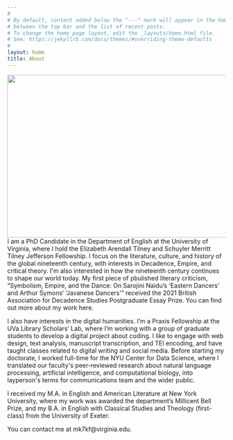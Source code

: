 ```yaml
---
#
# By default, content added below the "---" mark will appear in the home page
# between the top bar and the list of recent posts.
# To change the home page layout, edit the _layouts/home.html file.
# See: https://jekyllrb.com/docs/themes/#overriding-theme-defaults
#
layout: home
title: About
---
```

<img align ="left" src="https://user-images.githubusercontent.com/45428531/148488754-d2e5d16c-9a27-426b-a430-66e770a3eb00.jpg" width="535" height="375">
<p>I am a PhD Candidate in the Department of English at the University of Virginia, where I hold the Elizabeth Arendall Tilney and Schuyler Merritt Tilney Jefferson Fellowship. I focus on the literature, culture, and history of the global nineteenth century, with interests in Decadence, Empire, and critical theory. I'm also interested in how the nineteenth century continues to shape our world today. My first piece of pbulished literary criticism, “Symbolism, Empire, and the Dance: On Sarojini Naidu’s ‘Eastern Dancers’ and Arthur Symons’ ‘Javanese Dancers'” received the 2021 British Association for Decadence Studies Postgraduate Essay Prize. You can find out more about my work here.</p>

<p>I also have interests in the digital humanities. I’m a Praxis Fellowship at the UVa Library Scholars’ Lab, where I’m working with a group of graduate students to develop a digital project about coding. I like to engage with web design, text analysis, manuscript transcription, and TEI encoding, and have taught classes related to digital writing and social media. Before starting my doctorate, I worked full-time for the NYU Center for Data Science, where I translated our faculty's peer-reviewed research about natural language processing, artificial intelligence, and computational biology, into layperson's terms for communications team and the wider public. </p> 

<p>I received my M.A. in English and American Literature at New York University, where my work was awarded the department’s Millicent Bell Prize, and my B.A. in English with Classical Studies and Theology (first-class) from the University of Exeter.</p>

<p>You can contact me at mk7kf@virginia.edu.</p>
